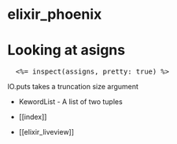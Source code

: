 # elixir_phoenix

# Looking at asigns
<pre>
  <%= inspect(assigns, pretty: true) %>
</pre>

IO.puts takes a truncation size argument

- KewordList - A list of two tuples
  

- [[index]]
- [[elixir_liveview]]